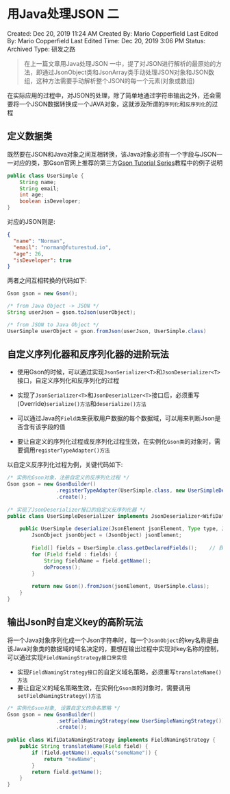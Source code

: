 # 用Java处理JSON 二

Created: Dec 20, 2019 11:24 AM
Created By: Mario Copperfield
Last Edited By: Mario Copperfield
Last Edited Time: Dec 20, 2019 3:06 PM
Status: Archived
Type: 研发之路

> 在上一篇文章用Java处理JSON 一中，提了对JSON进行解析的最原始的方法，即通过JsonObject类和JsonArray类手动处理JSON对象和JSON数组，这种方法需要手动解析整个JSON的每一个元素(对象或数组)

在实际应用的过程中，对JSON的处理，除了简单地通过字符串输出之外，还会需要将一个JSON数据转换成一个JAVA对象，这就涉及所谓的`序列化`和`反序列化`的过程

## 定义数据类

既然要在JSON和Java对象之间互相转换，该Java对象必须有一个字段与JSON一一对应的类，那Gson官网上推荐的第三方[Gson Tutorial Series](https://futurestud.io/tutorials/gson-getting-started-with-java-json-serialization-deserialization)教程中的例子说明

```java
public class UserSimple {  
    String name;
    String email;
    int age;
    boolean isDeveloper;
}
```

对应的JSON则是:

```json
{
  "name": "Norman",
  "email": "norman@futurestud.io",
  "age": 26,
  "isDeveloper": true
}
```

两者之间互相转换的代码如下:

```java
Gson gson = new Gson();  

/* from Java Object -> JSON */
String userJson = gson.toJson(userObject);   

/* from JSON to Java Object */
UserSimple userObject = gson.fromJson(userJson, UserSimple.class)
```

## 自定义序列化器和反序列化器的进阶玩法

- 使用Gson的时候，可以通过实现`JsonSerializer<T>`和`JsonDeserializer<T>`接口，自定义序列化和反序列化的过程

- 实现了`JsonSerializer<T>`和`JsonDeserializer<T>`接口后，必须重写(Override)`serialize()方法`和`deserialize()方法`
- 可以通过Java的`Field类`来获取用户数据的每个数据域，可以用来判断Json是否含有该字段的值
- 要让自定义的序列化过程或反序列化过程生效，在实例化`Gson类`的对象时，需要调用`registerTypeAdapter()方法`

以自定义反序列化过程为例，关键代码如下:

```java
/* 实例化Gson对象，注册自定义的反序列化过程 */
Gson gson = new GsonBuilder()
                .registerTypeAdapter(UserSimple.class, new UserSimpleDeserializer())
                .create();
                
/* 实现了JsonDeserializer接口的自定义反序列化器 */
public class UserSimpleDeserializer implements JsonDeserializer<WifiData> {
    
    public UserSimple deserialize(JsonElement jsonElement, Type type, JsonDeserializationContext jsonDeserializationContext) throws JsonParseException {
        JsonObject jsonObject = (JsonObject) jsonElement;
        
        Field[] fields = UserSimple.class.getDeclaredFields();    // 获取用户数据类的所有数据域
        for (Field field : fields) {
            String fieldName = field.getName();
            doProcess();
        }
        
        return new Gson().fromJson(jsonElement, UserSimple.class);
    } 
}
```

## 输出Json时自定义key的高阶玩法

将一个Java对象序列化成一个Json字符串时，每一个`JsonObject`的key名称是由该Java对象类的数据域的域名决定的，要想在输出过程中实现对key名称的控制，可以通过实现`FieldNamingStrategy接口来实现`

- 实现`FieldNamingStrategy接口`的自定义域名策略，必须重写`translateName()方法`
- 要让自定义的域名策略生效，在实例化`Gson类`的对象时，需要调用`setFieldNamingStrategy()方法`

```java
/* 实例化Gson对象, 设置自定义的命名策略 */
Gson gson = new GsonBuilder()
                .setFieldNamingStrategy(new UserSimpleNamingStrategy())
                .create();
                
public class WifiDataNamingStrategy implements FieldNamingStrategy {
    public String translateName(Field field) {
        if (field.getName().equals("someName")) {
            return "newName";
        } 
        return field.getName();
    }
}
```